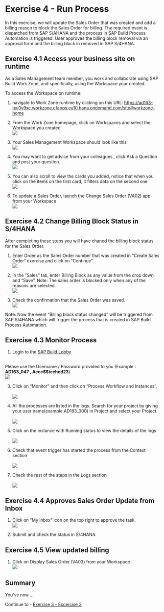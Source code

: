 # Exercise 4 - Run Process

In this exercise, we will update the Sales Order that was created and add a billing reason to block the Sales Order for billing. The required event is dispatched from SAP S/AHANA and the process in SAP Build Process Automation is triggered. User approves the billing block removal via an approval form and the billing block in removed in  SAP S/4HANA.

## Exercise 4.1 Access your business site on runtime
As a Sales Management team member, you work and collaborate using SAP Build Work Zone, and specifically, using the Workspace your created.

To access the Workspace on runtime:
1. navigate to Work Zone runtime by clicking on this URL: https://ad163-hxj0v9xc.workzone.cfapps.eu10.hana.ondemand.com/site#workzone-home 

2. From the Work Zone homepage, click on Workspaces and select the Workspace you created
<br>![](/exercises/4_RunProcess/images/runtime-2.png)

3. Your Sales Management Workspace should look like this
<br>![](/exercises/4_RunProcess/images/runtime-3.png)

4. You may want to get advice from your colleagues , click Ask a Question and post your question.
<br>![](/exercises/4_RunProcess/images/runtime-4.png)

5.  You can also scroll to view the cards you added, notice that when you click on the items on the first card, it filters data on the second one
<br>![](/exercises/4_RunProcess/images/runtime-5.png)

6. To update a Sales Order, launch the Change Sales Order (VA02) app from your Workspace
<br>![](/exercises/4_RunProcess/images/runtime-6.png)   

## Exercise 4.2 Change Billing Block Status in S/4HANA
After completing these steps you will have chaned the billing block status for the Sales Order.

1. Enter Order as the Sales Order number that was created in “Create Sales Order” exercise and click on “Continue”.
<br>![](/exercises/4_RunProcess/images/EnterSOToEdit.png)

2. In the “Sales” tab, enter Billing Block as any value from the drop down and “Save”. Note: The sales order is blocked only when any of the reasons are selected.
<br>![](/exercises/4_RunProcess/images/UpdateBillingBlock.png)

3. Check the confirmation that the Sales Order was saved.
<br>![](/exercises/4_RunProcess/images/ConfirmUpdateSO.png)

Note: Now the event “Billing block status changed” will be triggered from SAP S/4HANA which will trigger the process that is created in SAP Build Process Automation.

## Exercise 4.3 Monitor Process

1.	Login to the [SAP Build Lobby](https://ad163-hxj0v9xc.eu10.build.cloud.sap/lobby) 

<br>Please use the Username / Password provided to you (Example : **AD163_047 , Acce$$teched23**)
<br>![](/exercises/4_RunProcess/images/Monitor01.png)

3.	Click on “Monitor” and then click on “Process Workflow and Instances”.<br>
<br>![](/exercises/4_RunProcess/images/Monitor02.png)

4.	All the processes are listed in the logs. Search for your project by giving your user name(example AD163_000) in Project and select your Project.<br>
<br>![](/exercises/ex2/4_RunProcess/Monitor03.png)

5.	Click on the instance with Running status to view the details of the logs<br>
<br>![](/exercises/ex2/4_RunProcess/Monitor04.png)

6.	Check that event trigger has started the process from the Context section<br>
<br>![](/exercises/ex2/4_RunProcess/Monitor05.png)

7.	Check the rest of the steps in the Logs section<br>
<br>![](/exercises/ex2/4_RunProcess/Monitor06.png)

## Exercise 4.4 Approves Sales Order Update from Inbox

1. Click on “My Inbox” icon on the top right to approve the  task.
<br>![](/exercises/ex2/images/02_01_0010.png)

2.	Submit and check the status in S/4HANA.

## Exercise 4.5 View updated billing

1. Click on Display Sales Order (VA03) from your Workspace
<br>![](/exercises/4_RunProcess/images/view-1.png)

   
## Summary

You've now ...

Continue to - [Exercise 3 - Excercise 3 ](../ex3/README.md)

